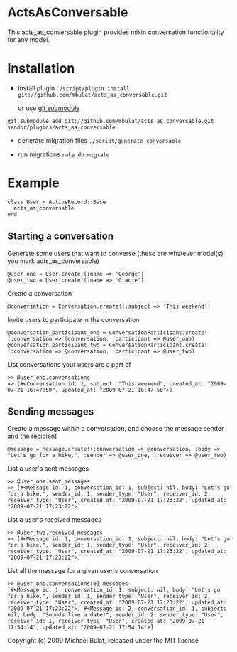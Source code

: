 ActsAsConversable
=================

This acts_as_conversable plugin provides mixin conversation functionality for any model.

Installation
============

- install plugin `./script/plugin install git://github.com/mbulat/acts_as_conversable.git`

  or use [git submodule](http://github.com/guides/using-git-submodules-to-track-plugins) 

 `git submodule add git://github.com/mbulat/acts_as_conversable.git vendor/plugins/acts_as_conversable`  

- generate migration files `./script/generate conversable`

- run migrations `rake db:migrate`

Example
=======

    class User < ActiveRecord::Base
      acts_as_conversable
    end

Starting a conversation
-----------------------
Generate some users that want to converse (these are whatever model(s) you mark acts_as_conversable)

    @user_one = User.create!(:name => 'George')
    @user_two = User.create!(:name => 'Gracie')
    
Create a conversation

    @conversation = Conversation.create!(:subject => 'This weekend')

Invite users to participate in the conversation

    @conversation_participant_one = ConversationParticipant.create!(:conversation => @conversation, :participant => @user_one)
    @conversation_participant_two = ConversationParticipant.create!(:conversation => @conversation, :participant => @user_two)

List conversations your users are a part of

    >> @user_one.conversations
    => [#<Conversation id: 1, subject: "This weekend", created_at: "2009-07-21 16:47:50", updated_at: "2009-07-21 16:47:50">]

Sending messages
----------------

Create a message within a conversation, and choose the message sender and the recipient

    @message = Message.create!(:conversation => @conversation, :body => "Let's go for a hike.", :sender => @user_one, :receiver => @user_two)
    
List a user's sent messages 
  
    >> @user_one.sent_messages
    => [#<Message id: 1, conversation_id: 1, subject: nil, body: "Let's go for a hike.", sender_id: 1, sender_type: "User", receiver_id: 2, receiver_type: "User", created_at: "2009-07-21 17:23:22", updated_at: "2009-07-21 17:23:22">]

List a user's received messages

    >> @user_two.received_messages
    => [#<Message id: 1, conversation_id: 1, subject: nil, body: "Let's go for a hike.", sender_id: 1, sender_type: "User", receiver_id: 2, receiver_type: "User", created_at: "2009-07-21 17:23:22", updated_at: "2009-07-21 17:23:22">]

List all the message for a given user's conversation

    >> @user_one.conversations[0].messages
    [#<Message id: 1, conversation_id: 1, subject: nil, body: "Let's go for a hike.", sender_id: 1, sender_type: "User", receiver_id: 2, receiver_type: "User", created_at: "2009-07-21 17:23:22", updated_at: "2009-07-21 17:23:22">, #<Message id: 2, conversation_id: 1, subject: nil, body: "Sounds like a date!", sender_id: 2, sender_type: "User", receiver_id: 1, receiver_type: "User", created_at: "2009-07-21 17:54:14", updated_at: "2009-07-21 17:54:14">]

Copyright (c) 2009 Michael Bulat, released under the MIT license
